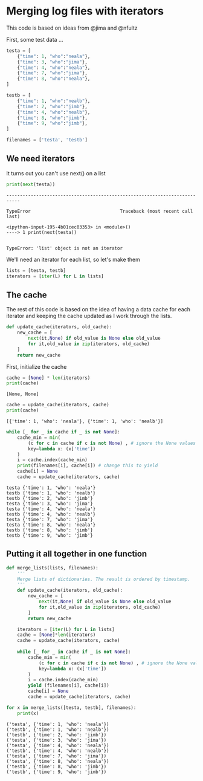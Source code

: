 
# Merging log files with iterators

This code is based on ideas from @jima and @nfultz



First, some test data ...


```python
testa = [
    {"time": 1, "who":"neala"},
    {"time": 3, "who":"jima"},
    {"time": 4, "who":"neala"},
    {"time": 7, "who":"jima"},
    {"time": 8, "who":"neala"},
]

testb = [
    {"time": 1, "who":"nealb"},
    {"time": 2, "who":"jimb"},
    {"time": 4, "who":"nealb"},
    {"time": 8, "who":"jimb"},
    {"time": 9, "who":"jimb"},
]

filenames = ['testa', 'testb']
```

## We need iterators
It turns out you can't use next() on a list


```python
print(next(testa))
```


    ---------------------------------------------------------------------------

    TypeError                                 Traceback (most recent call last)

    <ipython-input-195-4b01cec03353> in <module>()
    ----> 1 print(next(testa))
    

    TypeError: 'list' object is not an iterator


We'll need an iterator for each list, so let's make them


```python
lists = [testa, testb]
iterators = [iter(L) for L in lists]
```

## The cache

The rest of this code is based on the idea of having a data cache for each iterator and keeping the cache updated as I work through the lists.


```python
def update_cache(iterators, old_cache):
    new_cache = [ 
        next(it,None) if old_value is None else old_value 
        for it,old_value in zip(iterators, old_cache)
    ]
    return new_cache
```

First, initialize the cache


```python
cache = [None] * len(iterators)
print(cache)
```

    [None, None]



```python
cache = update_cache(iterators, cache)
print(cache)
```

    [{'time': 1, 'who': 'neala'}, {'time': 1, 'who': 'nealb'}]



```python
while [_ for _ in cache if _ is not None]:
    cache_min = min(
        (c for c in cache if c is not None) , # ignore the None values 
        key=lambda x: (x['time'])
    )
    i = cache.index(cache_min)
    print(filenames[i], cache[i]) # change this to yield
    cache[i] = None
    cache = update_cache(iterators, cache)
```

    testa {'time': 1, 'who': 'neala'}
    testb {'time': 1, 'who': 'nealb'}
    testb {'time': 2, 'who': 'jimb'}
    testa {'time': 3, 'who': 'jima'}
    testa {'time': 4, 'who': 'neala'}
    testb {'time': 4, 'who': 'nealb'}
    testa {'time': 7, 'who': 'jima'}
    testa {'time': 8, 'who': 'neala'}
    testb {'time': 8, 'who': 'jimb'}
    testb {'time': 9, 'who': 'jimb'}


## Putting it all together in one function


```python
def merge_lists(lists, filenames):
    '''
    Merge lists of dictionaries. The result is ordered by timestamp.
    '''
    def update_cache(iterators, old_cache):
        new_cache = [ 
            next(it,None) if old_value is None else old_value 
            for it,old_value in zip(iterators, old_cache)
        ]
        return new_cache

    iterators = [iter(L) for L in lists]
    cache = [None]*len(iterators)
    cache = update_cache(iterators, cache)
    
    while [_ for _ in cache if _ is not None]:
        cache_min = min(
            (c for c in cache if c is not None) , # ignore the None values 
            key=lambda x: (x['time'])
        )
        i = cache.index(cache_min)
        yield (filenames[i], cache[i])
        cache[i] = None
        cache = update_cache(iterators, cache)

```


```python
for x in merge_lists([testa, testb], filenames):
    print(x)
```

    ('testa', {'time': 1, 'who': 'neala'})
    ('testb', {'time': 1, 'who': 'nealb'})
    ('testb', {'time': 2, 'who': 'jimb'})
    ('testa', {'time': 3, 'who': 'jima'})
    ('testa', {'time': 4, 'who': 'neala'})
    ('testb', {'time': 4, 'who': 'nealb'})
    ('testa', {'time': 7, 'who': 'jima'})
    ('testa', {'time': 8, 'who': 'neala'})
    ('testb', {'time': 8, 'who': 'jimb'})
    ('testb', {'time': 9, 'who': 'jimb'})



```python

```
